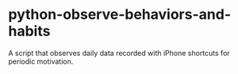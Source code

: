 # python-observe-behaviors-and-habits
A script that observes daily data recorded with iPhone shortcuts for periodic motivation.
